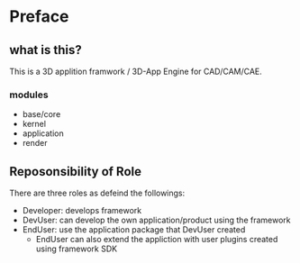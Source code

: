 # Preface

## what is this?

This is a 3D applition framwork / 3D-App Engine for CAD/CAM/CAE.

### modules
* base/core
* kernel
* application
* render


## Reposonsibility of Role

There are three roles as defeind the followings: 

* Developer: develops framework
* DevUser: can develop the own application/product using the framework
* EndUser: use the application package that DevUser created
  * EndUser can also extend the appliction with user plugins created using framework SDK
